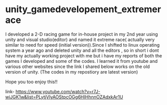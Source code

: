 
# unity_gamedevelopement_extremerace

I developed a 2-D racing game for in-house project in my 2nd year using unity and visual studio(editor) and named it extreme race( actually very similar to need for speed (initial version)).Since I shifted to linux operating system a year ago and deleted unity and all the editors , so in short i dont have my actually working project with me but i have my reports 
of both the games I developed and some of the codes. I learned it from youtube and various other websites since the link I  shared below works on the old version of unity. (The codes in my repostiory are latest version)


Hope you too enjoy this!!

link- https://www.youtube.com/watch?v=r7J-wiJGK1w&list=PLytjVIyAOStpcOGg6HIHhnnOZAdxkAr1U

